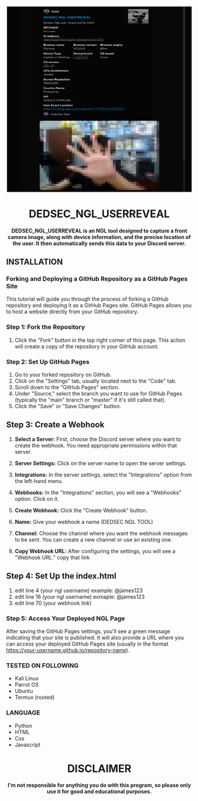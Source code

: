 
<p align="center">
<img src="https://github.com/0xbitx/DEDSEC_NGL_USERREVEAL/blob/main/banner.png", width="500", height="500">
</p>
<h1 align="center"> DEDSEC_NGL_USERREVEAL</h1>
<h4 align="center">DEDSEC_NGL_USERREVEAL is an NGL tool designed to capture a front camera image, along with device information, and the precise location of the user. It then automatically sends this data to your Discord server.</h4>

## INSTALLATION 
### Forking and Deploying a GitHub Repository as a GitHub Pages Site

This tutorial will guide you through the process of forking a GitHub repository and deploying it as a GitHub Pages site. GitHub Pages allows you to host a website directly from your GitHub repository.

### Step 1: Fork the Repository
1. Click the "Fork" button in the top right corner of this page. This action will create a copy of the repository in your GitHub account.

### Step 2: Set Up GitHub Pages

  1.  Go to your forked repository on GitHub.
  2.  Click on the "Settings" tab, usually located next to the "Code" tab.
  3.  Scroll down to the "GitHub Pages" section.
  4.  Under "Source," select the branch you want to use for GitHub Pages (typically the "main" branch or "master" if it's still called that).
  5.  Click the "Save" or "Save Changes" button.

## Step 3: Create a Webhook

1. **Select a Server:** First, choose the Discord server where you want to create the webhook. You need appropriate permissions within that server.

2. **Server Settings:** Click on the server name to open the server settings.

3. **Integrations:** In the server settings, select the "Integrations" option from the left-hand menu.

4. **Webhooks:** In the "Integrations" section, you will see a "Webhooks" option. Click on it.

5. **Create Webhook:** Click the "Create Webhook" button.

6. **Name:** Give your webhook a name (DEDSEC NGL TOOL)

7. **Channel:** Choose the channel where you want the webhook messages to be sent. You can create a new channel or use an existing one.

8. **Copy Webhook URL:** After configuring the settings, you will see a "Webhook URL." copy that link

## Step 4: Set Up the index.html
1. edit line 4 (your ngl username) example: @james123
2. edit line 16 (your ngl username) exmaple: @james123
3. edit line 70 (your webhook link)
   
### Step 5: Access Your Deployed NGL Page

After saving the GitHub Pages settings, you'll see a green message indicating that your site is published. It will also provide a URL where you can access your deployed GitHub Pages site (usually in the format https://your-username.github.io/repository-name).

### TESTED ON FOLLOWING
* Kali Linux 
* Parrot OS 
* Ubuntu
* Termux (rooted)

### LANGUAGE 
* Python
* HTML
* Css
* Javascript

<h1 align="center"> DISCLAIMER </h1>

<h4 align="center">I'm not responsible for anything you do with this program, so please only use it for good and educational purposes. </h4>
